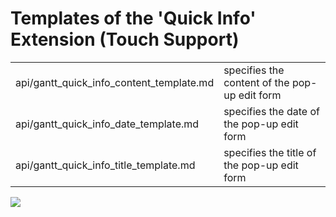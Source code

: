 
Templates of the 'Quick Info' Extension (Touch Support)
===========================================================

<table class="webixdoc_links">
	<tbody>
    	<tr>
			<td class="webixdoc_links0">api/gantt_quick_info_content_template.md</td>
			<td>specifies the content of the pop-up edit form</td>
		</tr>
		<tr>
			<td class="webixdoc_links0">api/gantt_quick_info_date_template.md</td>
			<td>specifies the date of the pop-up edit form</td>
		</tr>
		<tr>
			<td class="webixdoc_links0">api/gantt_quick_info_title_template.md</td>
			<td>specifies the title of the pop-up edit form</td>
		</tr>
</tbody>
</table>


<img src="desktop/templates_04.png"/>
